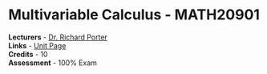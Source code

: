 # Multivariable Calculus - MATH20901

**Lecturers** - [Dr. Richard Porter](http://www.bristol.ac.uk/maths/people/richard-porter/overview.html)<br/>
**Links** - [Unit Page](https://www.bris.ac.uk/unit-programme-catalogue/UnitDetails.jsa?ayrCode=18%2F19&unitCode=MATH20901)<br/>
**Credits** - 10<br/>
**Assessment** - 100% Exam<br/>
